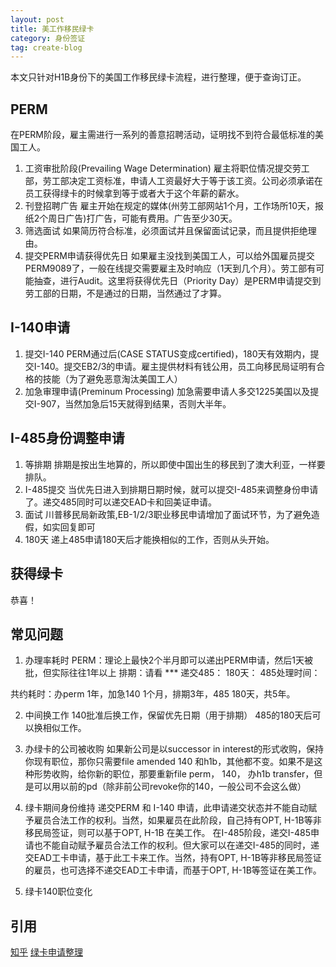 ```yaml
---
layout: post
title: 美工作移民绿卡
category: 身份签证
tag: create-blog
---
```


本文只针对H1B身份下的美国工作移民绿卡流程，进行整理，便于查询订正。

PERM
-----
在PERM阶段，雇主需进行一系列的善意招聘活动，证明找不到符合最低标准的美国工人。
1) 工资审批阶段(Prevailing Wage Determination)
雇主将职位情况提交劳工部，劳工部决定工资标准，申请人工资最好大于等于该工资。公司必须承诺在员工获得绿卡的时候拿到等于或者大于这个年薪的薪水。
2) 刊登招聘广告
雇主开始在规定的媒体(州劳工部网站1个月，工作场所10天，报纸2个周日广告)打广告，可能有费用。广告至少30天。
3) 筛选面试
如果简历符合标准，必须面试并且保留面试记录，而且提供拒绝理由。
4) 提交PERM申请获得优先日
如果雇主没找到美国工人，可以给外国雇员提交PERM9089了，一般在线提交需要雇主及时响应（1天到几个月）。劳工部有可能抽查，进行Audit。这里将获得优先日（Priority Day）是PERM申请提交到劳工部的日期，不是通过的日期，当然通过了才算。

I-140申请
----------
1) 提交I-140 
PERM通过后(CASE STATUS变成certified)，180天有效期内，提交I-140。提交EB2/3的申请。雇主提供材料有钱公用，员工向移民局证明有合格的技能（为了避免恶意淘汰美国工人）
2) 加急审理申请(Preminum Processing)
加急需要申请人多交1225美国以及提交I-907，当然加急后15天就得到结果，否则大半年。

I-485身份调整申请
-----------------
1) 等排期
排期是按出生地算的，所以即使中国出生的移民到了澳大利亚，一样要排队。
2) I-485提交
当优先日进入到排期日期时候，就可以提交I-485来调整身份申请了。递交485同时可以递交EAD卡和回美证申请。
3) 面试
川普移民局新政策,EB-1/2/3职业移民申请增加了面试环节，为了避免造假，如实回复即可
4) 180天
递上485申请180天后才能换相似的工作，否则从头开始。

获得绿卡
--------
恭喜！

常见问题
--------
1) 办理率耗时
PERM：理论上最快2个半月即可以递出PERM申请，然后1天被批，但实际往往1年以上
排期：请看 ***
递交485：
180天：
485处理时间：

共约耗时：办perm 1年，加急140 1个月，排期3年，485 180天，共5年。

2) 中间换工作
140批准后换工作，保留优先日期（用于排期）
485的180天后可以换相似工作。

3) 办绿卡的公司被收购
如果新公司是以successor in interest的形式收购，保持你现有职位，那你只需要file amended 140 和h1b，其他都不变。如果不是这种形势收购，给你新的职位，那要重新file perm， 140， 办h1b transfer，但是可以用以前的pd（除非前公司revoke你的140，一般公司不会这么做）

4) 绿卡期间身份维持
递交PERM 和 I-140 申请，此申请递交状态并不能自动赋予雇员合法工作的权利。当然，如果雇员在此阶段，自己持有OPT, H-1B等非移民局签证，则可以基于OPT, H-1B 在美工作。
在I-485阶段，递交I-485申请也不能自动赋予雇员合法工作的权利。但大家可以在递交I-485的同时，递交EAD工卡申请，基于此工卡来工作。当然，持有OPT, H-1B等非移民局签证的雇员，也可选择不递交EAD工卡申请，而基于OPT, H-1B等签证在美工作。

5) 绿卡140职位变化

引用
----
[知乎](https://zhuanlan.zhihu.com/p/37178471)
[绿卡申请整理](https://sunny8angel.wordpress.com/2008/09/03/%E7%94%B3%E8%AF%B7%E7%BB%BF%E5%8D%A1%E5%B0%8F%E7%9F%A5%E8%AF%86%EF%BC%88%E6%8B%BC%E5%87%91%E7%AF%87%EF%BC%89/)

